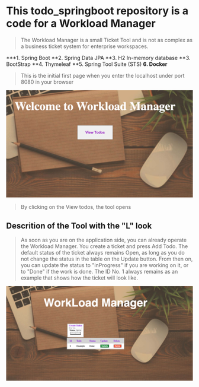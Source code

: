 # This todo_springboot repository is a code for a Workload Manager

>The Workload Manager is a small Ticket Tool and is not as complex as a business ticket system for enterprise workspaces.

***1. Spring Boot
**2. Spring Data JPA
**3. H2 In-memory database
**3. BootStrap
**4. Thymeleaf
**5. Spring Tool Suite (STS)
**6. Docker**




>This is the initial first page when you enter the localhost under port 8080 in your browser

![alt text](https://github.com/AL-RND/todo_springboot/blob/bef1d9898515c5c5d095eba49fef5f5c9488b56f/src/main/resources/static/images/startpage.jpg)

>By clicking on the View todos, the tool opens


## **Descrition of the Tool with the "L" look**

>As soon as you are on the application side, you can already operate the Workload Manager. You create a ticket and press Add Todo. The default status of the ticket always remains Open, as long as you do not change the status in the table on the Update button. From then on, you can update the status to "inProgress" if you are working on it, or to "Done" if the work is done. The ID No. 1 always remains as an example that shows how the ticket will look like.

![alt text](https://github.com/AL-RND/todo_springboot/blob/37d5eb786c33d581026074a9a300443510f0d01c/src/main/resources/static/images/applikationpage.jpg)

